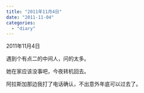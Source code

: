 ```yaml
---
title: "2011年11月4日"
date: "2011-11-04"
categories: 
  - "diary"
---
```


2011年11月4日

遇到个有点二的中间人，问的太多。

她在家应该没事吧，今夜转机回去。

阿拉斯加那边我打了电话确认，不出意外年底可以过去了。
